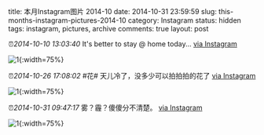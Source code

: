 title: 本月Instagram图片 2014-10
date: 2014-10-31 23:59:59
slug: this-months-instagram-pictures-2014-10
category: Instagram
status: hidden
tags: instagram, pictures, archive
comments: true
layout: post

⏰_2014-10-10 13:03:40_ It's better to stay @ home today...
[via Instagram](https://www.instagram.com/p/t9aWTqgV96IU5YJt-ZcrvofEWQgFwGJfsYuqQ0/)

![1](https://scontent-lax3-2.cdninstagram.com/vp/94f0e99908b31500d29d6c7ac0cb2471/5DAF7148/t51.2885-15/e15/10724793_1494457520810954_184314809_n.jpg?_nc_ht=scontent-lax3-2.cdninstagram.com){:width=75%}



⏰_2014-10-26 17:08:02_ #花# 天儿冷了，没多少可以拍拍拍的花了
[via Instagram](https://www.instagram.com/p/unDCJkAVyST4dMAzMI2FuDex3uiG3kP5Nw7000/)

![1](https://scontent-lax3-2.cdninstagram.com/vp/c5535d11f5e668a5fe950c19b6a04005/5DBE37AA/t51.2885-15/e15/10731756_1709576595935074_18082905_n.jpg?_nc_ht=scontent-lax3-2.cdninstagram.com){:width=75%}



⏰_2014-10-31 09:47:17_ 雾？霾？傻傻分不清楚。
[via Instagram](https://www.instagram.com/p/uzIkV4AV0aa7GDHlry0Xybt7GCYueAT4E-bZc0/)

![1](https://scontent-lax3-2.cdninstagram.com/vp/2cfb6967a1e500ca4092e00b96b14679/5DB065F4/t51.2885-15/e15/10725129_1531996487042933_149087484_n.jpg?_nc_ht=scontent-lax3-2.cdninstagram.com){:width=75%}
